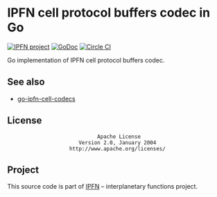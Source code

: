 # IPFN cell protocol buffers codec in Go

[![IPFN project](https://img.shields.io/badge/project-IPFN-blue.svg?style=flat-square)](http://github.com/ipfn)
[![GoDoc](https://godoc.org/github.com/ipfn/go-ipfn-cell-pb?status.svg)](https://godoc.org/github.com/ipfn/go-ipfn-cell-pb)
[![Circle CI](https://img.shields.io/circleci/project/ipfn/go-ipfn-cell-pb.svg)](https://circleci.com/gh/ipfn/ipfn)

Go implementation of IPFN cell protocol buffers codec.

## See also

* [go-ipfn-cell-codecs](https://github.com/ipfn/go-ipfn-cell-codecs)

## License

                                 Apache License
                           Version 2.0, January 2004
                        http://www.apache.org/licenses/

## Project

This source code is part of [IPFN](https://github.com/ipfn) – interplanetary functions project.
